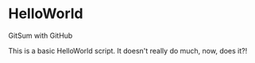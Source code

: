 # HelloWorld
GitSum with GitHub

This is a basic HelloWorld script. It doesn't really do much, now, does it?!
